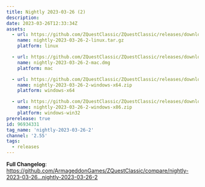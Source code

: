 ```yaml
---
title: Nightly 2023-03-26 (2)
description: 
date: 2023-03-26T12:33:34Z
assets: 
  - url: https://github.com/ZQuestClassic/ZQuestClassic/releases/download/nightly-2023-03-26-2/nightly-2023-03-26-2-linux.tar.gz
    name: nightly-2023-03-26-2-linux.tar.gz
    platform: linux

  - url: https://github.com/ZQuestClassic/ZQuestClassic/releases/download/nightly-2023-03-26-2/nightly-2023-03-26-2-mac.dmg
    name: nightly-2023-03-26-2-mac.dmg
    platform: mac

  - url: https://github.com/ZQuestClassic/ZQuestClassic/releases/download/nightly-2023-03-26-2/nightly-2023-03-26-2-windows-x64.zip
    name: nightly-2023-03-26-2-windows-x64.zip
    platform: windows-x64

  - url: https://github.com/ZQuestClassic/ZQuestClassic/releases/download/nightly-2023-03-26-2/nightly-2023-03-26-2-windows-x86.zip
    name: nightly-2023-03-26-2-windows-x86.zip
    platform: windows-win32
prerelease: true
id: 96934331
tag_name: 'nightly-2023-03-26-2'
channel: '2.55'
tags:
  - releases
---
```


**Full Changelog**: https://github.com/ArmageddonGames/ZQuestClassic/compare/nightly-2023-03-26...nightly-2023-03-26-2
